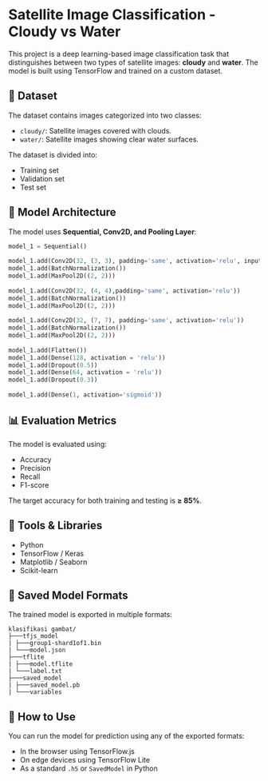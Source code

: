 # Satellite Image Classification - Cloudy vs Water

This project is a deep learning-based image classification task that distinguishes between two types of satellite images: **cloudy** and **water**. The model is built using TensorFlow and trained on a custom dataset.

## 📁 Dataset

The dataset contains images categorized into two classes:

- `cloudy/`: Satellite images covered with clouds.
- `water/`: Satellite images showing clear water surfaces.

The dataset is divided into:
- Training set
- Validation set
- Test set

## 🧠 Model Architecture

The model uses **Sequential, Conv2D, and Pooling Layer**:

```python
model_1 = Sequential()
 
model_1.add(Conv2D(32, (3, 3), padding='same', activation='relu', input_shape=(150,150,1)))
model_1.add(BatchNormalization())
model_1.add(MaxPool2D((2, 2)))
 
model_1.add(Conv2D(32, (4, 4),padding='same', activation='relu'))
model_1.add(BatchNormalization())
model_1.add(MaxPool2D((2, 2)))
 
model_1.add(Conv2D(32, (7, 7), padding='same', activation='relu'))
model_1.add(BatchNormalization())
model_1.add(MaxPool2D((2, 2)))
 
model_1.add(Flatten())
model_1.add(Dense(128, activation = 'relu'))
model_1.add(Dropout(0.5))
model_1.add(Dense(64, activation = 'relu'))
model_1.add(Dropout(0.3))
 
model_1.add(Dense(1, activation='sigmoid'))
```

## 📊 Evaluation Metrics

The model is evaluated using:

- Accuracy
- Precision
- Recall
- F1-score

The target accuracy for both training and testing is **≥ 85%**.

## 🧪 Tools & Libraries

- Python
- TensorFlow / Keras
- Matplotlib / Seaborn
- Scikit-learn

## 💾 Saved Model Formats

The trained model is exported in multiple formats:

```
klasifikasi gambat/
├───tfjs_model
| ├───group1-shard1of1.bin
| └───model.json
├───tflite
| ├───model.tflite
| └───label.txt
├───saved_model
| ├───saved_model.pb
| └───variables
```

## 🚀 How to Use

You can run the model for prediction using any of the exported formats:
- In the browser using TensorFlow.js
- On edge devices using TensorFlow Lite
- As a standard `.h5` or `SavedModel` in Python
